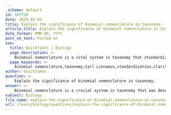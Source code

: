 ```yaml
---
_schema: default
id: 167730
date: 2025-02-01
title: Explain the significance of binomial nomenclature in taxonomy.
article_title: Explain the significance of binomial nomenclature in taxonomy.
date_format: MMM DD, YYYY
post_on_text: Posted on
seo:
  title: QuickTakes | Biology
  page_description: >-
    Binomial nomenclature is a vital system in taxonomy that standardizes species naming, allowing for clarity and precision in scientific communication, and supports the hierarchical classification of organisms.
  page_keywords: >-
    binomial nomenclature,taxonomy,Carl Linnaeus,standardization,clarity,precision,hierarchical classification,research,study,biodiversity,evolutionary relationships
author: QuickTakes
question: >-
    Explain the significance of binomial nomenclature in taxonomy.
answer: >-
    Binomial nomenclature is a crucial system in taxonomy that was developed by the Swedish botanist Carl Linnaeus in the 18th century. This system assigns each species a two-part name, which consists of the genus name followed by the specific epithet. For example, in the name *Felis cattus*, *Felis* is the genus and *cattus* is the specific epithet.\n\nThe significance of binomial nomenclature in taxonomy can be summarized as follows:\n\n1. **Standardization**: Binomial nomenclature provides a standardized method for naming species, which helps avoid confusion that can arise from common names that may vary by region or language. This uniformity is essential for effective communication among scientists and researchers globally.\n\n2. **Clarity and Precision**: The two-part name uniquely identifies a species, reducing ambiguity. Each name is specific to one species, which is particularly important in scientific literature and research.\n\n3. **Hierarchical Classification**: The system is part of a broader hierarchical classification framework that organizes living organisms into categories based on shared characteristics. This hierarchy includes levels such as domain, kingdom, phylum, class, order, family, genus, and species, allowing for a structured understanding of biological diversity.\n\n4. **Facilitates Research and Study**: By providing a clear and consistent naming system, binomial nomenclature facilitates research, data collection, and the study of biodiversity. It allows scientists to accurately reference species in their work, which is vital for ecological studies, conservation efforts, and evolutionary biology.\n\n5. **Reflects Evolutionary Relationships**: The use of genus and species names can sometimes reflect evolutionary relationships, as closely related species are grouped within the same genus. This can provide insights into the phylogenetic relationships among organisms.\n\nIn summary, binomial nomenclature is significant in taxonomy as it standardizes the naming of species, enhances clarity and precision, supports hierarchical classification, facilitates scientific research, and can reflect evolutionary relationships among organisms.
subject: Biology
file_name: explain-the-significance-of-binomial-nomenclature-in-taxonomy.md
url: /learn/biology/questions/explain-the-significance-of-binomial-nomenclature-in-taxonomy
---
```


&nbsp;